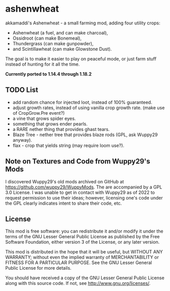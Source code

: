 ashenwheat
==========

akkamaddi's Ashenwheat - a small farming mod, adding four utility crops:

- Ashenwheat (a fuel, and can make charcoal),
- Ossidroot (can make Bonemeal),
- Thundergrass (can make gunpowder),
- and Scintillawheat (can make Glowstone Dust).

The goal is to make it easier to play on peaceful mode, or just farm stuff
instead of hunting for it all the time.

**Currently ported to 1.14.4 through 1.18.2**

TODO List
---------
- add random chance for injected loot, instead of 100% guaranteed.
- adjust growth rates, instead of using vanilla crop growth rate. (make use of CropGrow.Pre event?)
- a vine that grows spider eyes.
- something that grows ender pearls.
- a RARE nether thing that provides ghast tears.
- Blaze Tree - nether tree that provides blaze rods (GPL, ask Wuppy29 anyway).
- flax - crop that yields string (may require loom use?).

Note on Textures and Code from Wuppy29's Mods
---------------------------------------------
I discovered Wuppy29's old mods archived on GitHub at https://github.com/wuppy29/WuppyMods. The
are accompanied by a GPL 3.0 License. I was unable to get in contact with Wuppy29 as of 2022 to
request permission to use their ideas; however, licensing one's code under the GPL clearly
indicates intent to share their code, etc.

License
-------

This mod is free software: you can redistribute it and/or modify it under the
terms of the GNU Lesser General Public License as published by the Free
Software Foundation, either version 3 of the License, or any later version.

This mod is distributed in the hope that it will be useful, but WITHOUT ANY
WARRANTY; without even the implied warranty of MERCHANTABILITY or FITNESS FOR A
PARTICULAR PURPOSE.  See the GNU Lesser General Public License for more
details.

You should have received a copy of the GNU Lesser General Public License along
with this source code.  If not, see <http://www.gnu.org/licenses/>.

